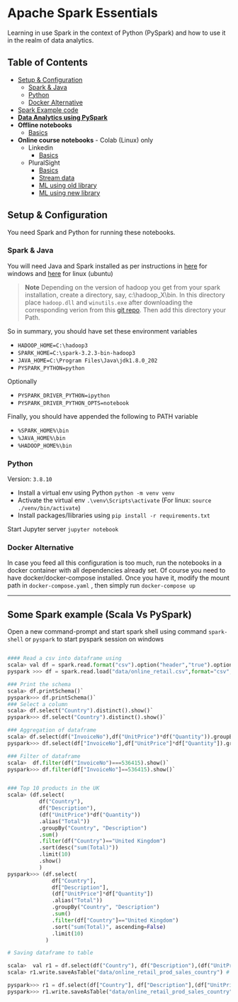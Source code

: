 # Apache Spark Essentials <!-- omit in toc -->

Learning in use Spark in the context of Python (PySpark) and how to use it in the realm of data analytics.

## Table of Contents <!-- omit in toc -->
- [Setup & Configuration](#setup--configuration)
  - [Spark & Java](#spark--java)
  - [Python](#python)
  - [Docker Alternative](#docker-alternative)
- [Spark Example code](#some-spark-example-scala-vs-pyspark)
- **[Data Analytics using PySpark](DataAnalysis/README.md)**
- **Offline notebooks**
  - [Basics](./BasicOperations.ipynb)
- **Online course notebooks** - Colab (Linux) only
  - Linkedin
    - [Basics](./SparkByLinkedin.ipynb) 
  - PluralSight
    - [Basics](./SparkByPluralsight.ipynb)
    - [Stream data](./SparkStreamByPluralsight.ipynb)
    - [ML using old library](./ML_SparkByPluralsight.ipynb)
    - [ML using new library](./ML_2_SparkByPluralsight.ipynb)

## Setup & Configuration
You need Spark and Python for running these notebooks.

### Spark & Java
You will need Java and Spark installed as per instructions in [here](https://sparkbyexamples.com/spark/apache-spark-installation-on-windows/) for windows and [here](https://sparkbyexamples.com/spark/spark-installation-on-linux-ubuntu/) for linux (ubuntu)

> **Note** Depending on the version of hadoop you get from your spark installation, create a directory, say, c:\hadoop_X\bin. In this directory place `hadoop.dll` and `winutils.exe` after downloading the corresponding verion from this [git repo](https://github.com/kontext-tech/winutils). Then add this directory your Path.

So in summary, you should have set these environment variables
- `HADOOP_HOME=C:\hadoop3`
- `SPARK_HOME=C:\spark-3.2.3-bin-hadoop3`
- `JAVA_HOME=C:\Program Files\Java\jdk1.8.0_202`
- `PYSPARK_PYTHON=python`

Optionally
- `PYSPARK_DRIVER_PYTHON=ipython`
- `PYSPARK_DRIVER_PYTHON_OPTS=notebook`

Finally, you should have appended the following to PATH variable
- `%SPARK_HOME%\bin`
- `%JAVA_HOME%\bin`
- `%HADOOP_HOME%\bin`

### Python
Version: `3.8.10`

- Install a virtual env using Python `python -m venv venv`
- Activate the virtual env `.\venv\Scripts\activate` (For linux: `source ./venv/bin/activate`)
- Install packages/llibraries using `pip install -r requirements.txt`

Start Jupyter server `jupyter notebook`

### Docker Alternative
In case you feed all this configuration is too much, run the notebooks in a docker container with all dependencies already set. Of course you need to have docker/docker-compose installed. Once you have it, modify the mount path in `docker-compose.yaml` , then simply run `docker-compose up`

---

## Some Spark example (Scala Vs PySpark)

Open a new command-prompt and start spark shell using command `spark-shell` or `pyspark` to start pyspark session on windows

```python

#### Read a csv into dataframe using
scala> val df = spark.read.format("csv").option("header","true").option("inferSchema","true").load("data/online_retail.csv")
pyspark >>> df = spark.read.load("data/online_retail.csv",format="csv",header="true",inferSchema="true")

### Print the schema
scala> df.printSchema()`
pyspark>>> df.printSchema()`
### Select a column
scala> df.select("Country").distinct().show()`
pyspark>>> df.select("Country").distinct().show()`

### Aggregation of dataframe
scala> df.select(df("InvoiceNo"),df("UnitPrice")*df("Quantity")).groupBy("InvoiceNo").sum().show()`
pyspark>>> df.select(df["InvoiceNo"],df["UnitPrice"]*df["Quantity"]).groupBy("InvoiceNo").sum().show()`

### Filter of dataframe
scala>  df.filter(df("InvoiceNo")===536415).show()`
pyspark>>> df.filter(df["InvoiceNo"]==536415).show()`


### Top 10 products in the UK
scala> (df.select(
          df("Country"), 
          df("Description"),
          (df("UnitPrice")*df("Quantity"))
          .alias("Total"))
          .groupBy("Country", "Description")
          .sum()
          .filter(df("Country")=="United Kingdom")
          .sort(desc("sum(Total)"))
          .limit(10)
          .show()
          )
pyspark>>> (df.select(
              df["Country"], 
              df["Description"],
              (df["UnitPrice"]*df["Quantity"])
              .alias("Total"))
              .groupBy("Country", "Description")
              .sum()
              .filter(df["Country"]=="United Kingdom")
              .sort("sum(Total)", ascending=False)
              .limit(10)
            )

# Saving dataframe to table

scala>  val r1 = df.select(df("Country"), df("Description"),(df("UnitPrice")*df("Quantity")).alias("Total"))
scala> r1.write.saveAsTable("data/online_retail_prod_sales_country") # will trow errror

pyspark>>> r1 = df.select(df["Country"], df["Description"],(df["UnitPrice"]*df["Quantity"]).alias("Total"))
pyspark>>> r1.write.saveAsTable("data/online_retail_prod_sales_country") # will trow errror
```